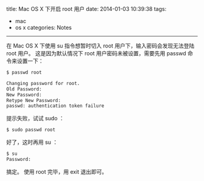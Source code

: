 title: Mac OS X 下开启 root 用户
date: 2014-01-03 10:39:38
tags:
- mac
- os x
categories: Notes
---
在 Mac OS X 下使用 su 指令想暂时切入 root 用户下，输入密码会发现无法登陆 root 用户。
这是因为默认情况下 root 用户密码未被设置，需要先用 passwd 命令来设置一下：

``` bash
$ passwd root

Changing password for root.
Old Password:
New Password:
Retype New Password:
passwd: authentication token failure
```

提示失败，试试 sudo ：

<!--more-->

``` bash
$ sudo passwd root
```

好了，这时再用 su ：

``` bash
$ su
Password:
```

搞定。
使用 root 完毕，用 exit 退出即可。
